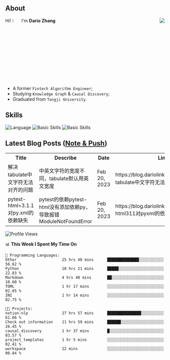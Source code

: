 ## About

<img align="right" src="https://github-readme-stats.vercel.app/api?username=dario-github&show_icons=true&bg_color=00000000&hide_title=true&hide_border=true&include_all_commits=true&count_private=true&theme=transparent" />

Hi! <img src="https://media.giphy.com/media/hvRJCLFzcasrR4ia7z/giphy.gif" width="5%"> I'm **Dario Zhang**

- A former `Fintech Algorithm Engineer`;
- Studying `Knowledge Graph` & `Causal Discovery`;
- Graduated from `Tongji University`.

## Skills

![Language](https://skillicons.dev/icons?i=py,matlab,pytorch,latex,regex,mysql,sqlite)
![Basic Skills](https://skillicons.dev/icons?i=bash,git,linux,md)
![Basic Skills](https://skillicons.dev/icons?i=vim,vscode,jupyterlab)

## Latest Blog Posts ([Note & Push](https://blog.dariolink.vercel.app/))

<table>
  <tr><th>Title</th><th>Describe</th><th>Date</th><th>Link</th></tr>
  <!-- BLOG-POST-LIST:START --><tr><td>解决tabulate中文字符无法对齐的问题</td><td>中英文字符的宽度不同，tabulate默认用英文宽度</td><td>Feb 20, 2023</td><td>https://blog.dariolink.vercel.app/解决tabulate中文字符无法对齐的问题</td></tr><tr><td>pytest-html=3.1.1对py.xml的依赖缺失</td><td>pytest的依赖pytest-html没有添加依赖py，导致报错ModuleNotFoundError</td><td>Feb 20, 2023</td><td>https://blog.dariolink.vercel.app/pytest-html311对pyxml的依赖缺失</td></tr><!-- BLOG-POST-LIST:END -->
</table>

<!--START_SECTION:waka-->
![Profile Views](http://img.shields.io/badge/Profile%20Views-0-blue)

📊 **This Week I Spent My Time On** 

```text
💬 Programming Languages: 
Other                    25 hrs 40 mins      ██████████████░░░░░░░░░░░   56.62 % 
Python                   10 hrs 21 mins      █████░░░░░░░░░░░░░░░░░░░░   22.83 % 
Markdown                 4 hrs 48 mins       ██░░░░░░░░░░░░░░░░░░░░░░░   10.60 % 
TOML                     1 hr 17 mins        ░░░░░░░░░░░░░░░░░░░░░░░░░   02.85 % 
INI                      1 hr 14 mins        ░░░░░░░░░░░░░░░░░░░░░░░░░   02.75 % 

🐱‍💻 Projects: 
notion-nlp               27 hrs 57 mins      ███████████████░░░░░░░░░░   61.66 % 
Check out information    11 hrs 59 mins      ██████░░░░░░░░░░░░░░░░░░░   26.45 % 
causal_discovery         1 hr 37 mins        █░░░░░░░░░░░░░░░░░░░░░░░░   03.57 % 
project_templates        1 hr 5 mins         ░░░░░░░░░░░░░░░░░░░░░░░░░   02.41 % 
workspace                22 mins             ░░░░░░░░░░░░░░░░░░░░░░░░░   00.84 % 

```


<!--END_SECTION:waka-->
